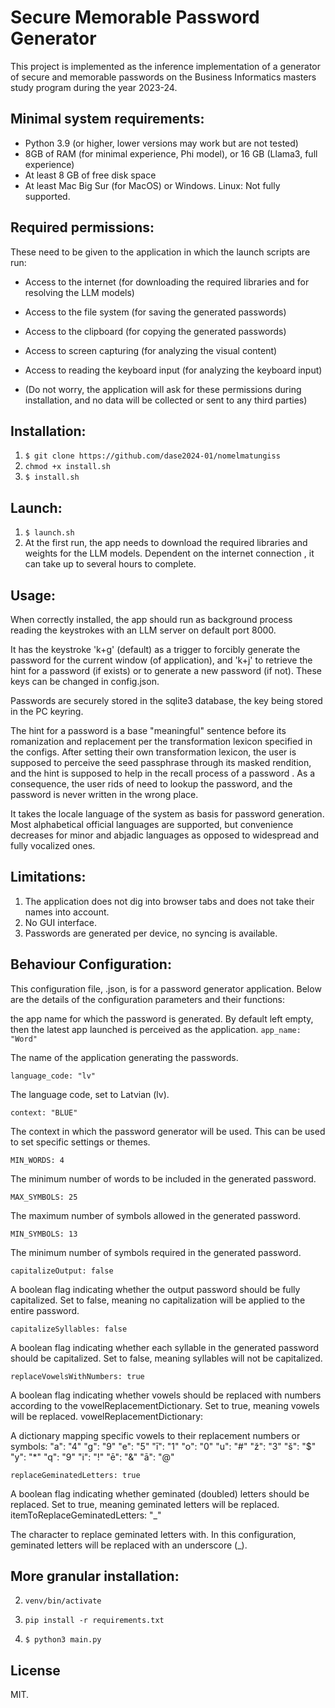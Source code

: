 # Secure Memorable Password Generator

This project is implemented as the inference implementation of a generator 
of secure and memorable passwords on the Business Informatics masters study program
during the year 2023-24. 

## Minimal system requirements:

- Python 3.9 (or higher, lower versions may work but are not tested)
- 8GB of RAM (for minimal experience, Phi model), or 16 GB (Llama3, full experience)
- At least 8 GB of free disk space
- At least Mac Big Sur (for MacOS) or Windows. Linux: Not fully supported.


## Required permissions: 

These need to be given to the application in which the launch scripts are run: 
- Access to the internet (for downloading the required libraries and for resolving the LLM models)
- Access to the file system (for saving the generated passwords)
- Access to the clipboard (for copying the generated passwords)
- Access to screen capturing (for analyzing the visual content)
- Access to reading the keyboard input (for analyzing the keyboard input)

- (Do not worry, the application will ask for these permissions during installation,
and no data will be collected or sent to any third parties)

## Installation:

1. `$ git clone https://github.com/dase2024-01/nomelmatungiss`
2. `chmod +x install.sh`
2. `$ install.sh`

## Launch:

1. `$ launch.sh`
2. At the first run, the app needs to download the required libraries and weights for the LLM models. 
Dependent on the internet connection , it can take up to several hours to complete.

## Usage: 

When correctly installed, the app should run as background process reading the keystrokes with an LLM server on default port 8000.

It has the keystroke 'k+g' (default) as a trigger to forcibly generate the password for the current window (of application), 
and 'k+j' to retrieve the  hint for a password (if exists) or to generate a new password (if not). These keys can be changed in config.json.

Passwords are securely stored in the sqlite3 database, the key being stored in the PC keyring. 

The hint for a password is a base "meaningful" sentence before its romanization and replacement per the transformation lexicon specified in the configs.
After setting their own transformation lexicon, the user is supposed to perceive the seed passphrase through its masked rendition, 
and the hint is supposed to help in the recall process of a password . As a consequence, the user rids of need to lookup the password,
and the password is never written in the wrong place.

It takes the locale language of the system as basis for password generation. Most alphabetical official languages are supported, 
but convenience decreases for minor and abjadic languages as opposed to widespread and fully vocalized ones. 



## Limitations:

1. The application does not dig into browser tabs and does not take their names into account. 
2. No GUI interface.
3. Passwords are generated per device, no syncing is available. 


## Behaviour Configuration:

This configuration file, .json, is for a password generator application.
Below are the details of the configuration parameters and their functions:

the app name for which the password is generated. By default left empty, 
then the latest app launched is perceived as the application. 
`app_name: "Word"`

The name of the application generating the passwords.

`language_code: "lv"`

The language code, set to Latvian (lv).

`context: "BLUE"`

The context in which the password generator will be used. This can be used to set specific settings or themes.

`MIN_WORDS: 4`

The minimum number of words to be included in the generated password.

`MAX_SYMBOLS: 25`

The maximum number of symbols allowed in the generated password.

`MIN_SYMBOLS: 13`

The minimum number of symbols required in the generated password.

`capitalizeOutput: false`

A boolean flag indicating whether the output password should be fully capitalized. Set to false, meaning no capitalization will be applied to the entire password.

`capitalizeSyllables: false`

A boolean flag indicating whether each syllable in the generated password should be capitalized. Set to false, meaning syllables will not be capitalized.

`replaceVowelsWithNumbers: true`

A boolean flag indicating whether vowels should be replaced with numbers according to the vowelReplacementDictionary. Set to true, meaning vowels will be replaced.
vowelReplacementDictionary:

A dictionary mapping specific vowels to their replacement numbers or symbols:
"a": "4"
"g": "9"
"e": "5"
"ī": "1"
"o": "0"
"u": "#"
"ž": "3"
"š": "$"
"y": "*"
"q": "9"
"i": "!"
"ē": "&"
"ā": "@"

`replaceGeminatedLetters: true`

A boolean flag indicating whether geminated (doubled) letters should be replaced. Set to true, meaning geminated letters will be replaced.
itemToReplaceGeminatedLetters: "_"

The character to replace geminated letters with. In this configuration, geminated letters will be replaced with an underscore (_).


## More granular installation:
2. `venv/bin/activate`

3. `pip install -r requirements.txt`

4. `$ python3 main.py`

## License 
MIT.